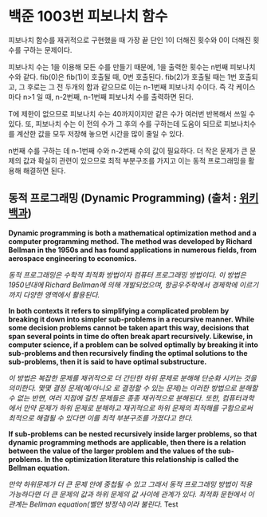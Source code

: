 # 백준 1003번 피보나치 함수

피보나치 함수를 재귀적으로 구현했을 때 가장 끝 단인 1이 더해진 횟수와 0이 더해진 횟수를 구하는 문제이다.

피보나치 수는 1을 이용해 모든 수를 만들기 때문에, 1을 출력한 횟수는 n번째 피보나치 수와 같다. fib(0)은 fib(1)이 호출될 때, 0번 호출된다. fib(2)가 호출될 때는 1번 호출되고, 그 후로는 그 전 두개의 합과 같으므로 이는 n-1번째 피보나치 수이다. 즉 각 케이스마다 n>1 일 때, n-2번째, n-1번째 피보나치 수를 출력하면 된다.

T에 제한이 없으므로 피보나치 수는 40까지이지만 같은 수가 여러번 반복해서 쓰일 수 있다. 또, 피보나치 수는 이 전의 수가 그 후의 수를 구하는데 도움이 되므로 피보나치수를 계산한 값을 모두 저장해 놓으면 시간을 많이 줄일 수 있다.

n번째 수를 구하는 데 n-1번째 수와 n-2번째 수의 값이 필요하다. 더 작은 문제가 큰 문제의 값과 확실히 관련이 있으므로 최적 부분구조를 가지고 이는 동적 프로그래밍을 활용해 해결하면 된다.

## 동적 프로그래밍 (Dynamic Programming) (출처 : [위키백과](https://en.wikipedia.org/wiki/Dynamic_programming))

**Dynamic programming is both a mathematical optimization method and a computer programming method. The method was developed by Richard Bellman in the 1950s and has found applications in numerous fields, from aerospace engineering to economics.**

_동적 프로그래밍은 수학적 최적화 방법이자 컴퓨터 프로그래밍 방법이다. 이 방법은 1950년대에 Richard Bellman에 의해 개발되었으며, 항공우주학에서 경제학에 이르기까지 다양한 영역에서 활용된다._

**In both contexts it refers to simplifying a complicated problem by breaking it down into simpler sub-problems in a recursive manner. While some decision problems cannot be taken apart this way, decisions that span several points in time do often break apart recursively. Likewise, in computer science, if a problem can be solved optimally by breaking it into sub-problems and then recursively finding the optimal solutions to the sub-problems, then it is said to have optimal substructure.**

_이 방법은 복잡한 문제를 재귀적으로 더 간단한 하위 문제로 분해해 단순화 시키는 것을 의미한다. 몇몇 결정 문제(예/아니오 로 결정할 수 있는 문제)는 이러한 방법으로 분해할 수 없는 반면, 여러 지점에 걸친 문제들은 종종 재귀적으로 분해된다. 또한, 컴퓨터과학에서 만약 문제가 하위 문제로 분해하고 재귀적으로 하위 문제의 최적해를 구함으로써 최적으로 해결될 수 있다면 이를 최적 부분구조를 가졌다고 한다._

**If sub-problems can be nested recursively inside larger problems, so that dynamic programming methods are applicable, then there is a relation between the value of the larger problem and the values of the sub-problems. In the optimization literature this relationship is called the Bellman equation.**

_만약 하위문제가 더 큰 문제 안에 중첩될 수 있고 그래서 동적 프로그래밍 방법이 적용 가능하다면 더 큰 문제의 값과 하위 문제의 값 사이에 관계가 있다. 최적화 문헌에서 이 관계는 Bellman equation(벨먼 방정식)이라 불린다._
Test
